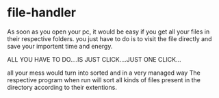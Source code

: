 # file-handler

As soon as you open your pc, it would be easy if you get all your files in their respective folders.
you just have to do is to visit the file directly and save your importent time and energy.

ALL YOU HAVE TO DO....IS JUST CLICK....JUST ONE CLICK...

all your mess would turn into sorted and in a very managed way
The respective program when run will sort all kinds of files present in the directory according to their extentions.
